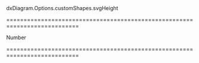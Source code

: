 <!--id-->dxDiagram.Options.customShapes.svgHeight<!--/id-->
===========================================================================
<!--type-->Number<!--/type-->
===========================================================================

<!--shortDescription-->

<!--/shortDescription-->

<!--fullDescription-->

<!--/fullDescription-->